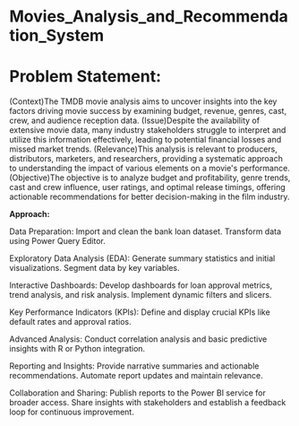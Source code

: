 # Movies_Analysis_and_Recommendation_System
# **Problem Statement:**
(Context)The TMDB movie analysis aims to uncover insights into the key factors driving movie success by examining budget, revenue, genres, cast, crew, and audience reception data. (Issue)Despite the availability of extensive movie data, many industry stakeholders struggle to interpret and utilize this information effectively, leading to potential financial losses and missed market trends. (Relevance)This analysis is relevant to producers, distributors, marketers, and researchers, providing a systematic approach to understanding the impact of various elements on a movie's performance. (Objective)The objective is to analyze budget and profitability, genre trends, cast and crew influence, user ratings, and optimal release timings, offering actionable recommendations for better decision-making in the film industry.

**Approach:**

Data Preparation:
Import and clean the bank loan dataset. Transform data using Power Query Editor.

Exploratory Data Analysis (EDA):
Generate summary statistics and initial visualizations. Segment data by key variables.

Interactive Dashboards:
Develop dashboards for loan approval metrics, trend analysis, and risk analysis. Implement dynamic filters and slicers.

Key Performance Indicators (KPIs):
Define and display crucial KPIs like default rates and approval ratios.

Advanced Analysis:
Conduct correlation analysis and basic predictive insights with R or Python integration.

Reporting and Insights:
Provide narrative summaries and actionable recommendations. Automate report updates and maintain relevance.

Collaboration and Sharing:
Publish reports to the Power BI service for broader access. Share insights with stakeholders and establish a feedback loop for continuous improvement.

